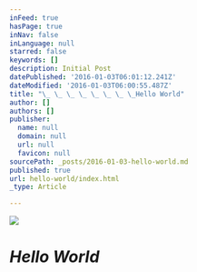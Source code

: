 ```yaml
---
inFeed: true
hasPage: true
inNav: false
inLanguage: null
starred: false
keywords: []
description: Initial Post
datePublished: '2016-01-03T06:01:12.241Z'
dateModified: '2016-01-03T06:00:55.487Z'
title: "\_ \_ \_ \_ \_ \_ \_ \_Hello World"
author: []
authors: []
publisher:
  name: null
  domain: null
  url: null
  favicon: null
sourcePath: _posts/2016-01-03-hello-world.md
published: true
url: hello-world/index.html
_type: Article

---
```

![](https://the-grid-user-content.s3-us-west-2.amazonaws.com/bc17f69f-f62a-4b0f-8d4f-b86b72d37158.png)

# **_Hello World_**